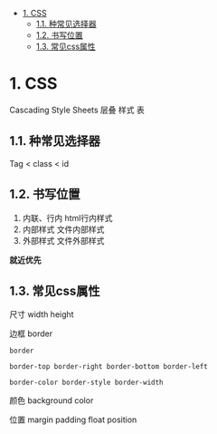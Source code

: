 <!-- TOC -->

- [1. CSS](#1-css)
    - [1.1. 种常见选择器](#11-种常见选择器)
    - [1.2. 书写位置](#12-书写位置)
    - [1.3. 常见css属性](#13-常见css属性)

<!-- /TOC -->
# 1. CSS
Cascading Style Sheets
层叠 样式 表

## 1.1. 种常见选择器

Tag < class < id

## 1.2. 书写位置

1. 内联、行内        html行内样式
2. 内部样式         文件内部样式
3. 外部样式         文件外部样式

**就近优先**

## 1.3. 常见css属性

尺寸 width height

边框 border

    border

    border-top border-right border-bottom border-left

    border-color border-style border-width

颜色 background color

位置 margin padding float position
